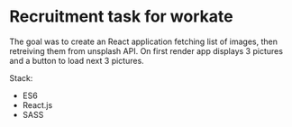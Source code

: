 # Recruitment task for workate

The goal was to create an React application fetching list of images, then retreiving them from unsplash API.
On first render app displays 3 pictures and a button to load next 3 pictures.

Stack:

-   ES6
-   React.js
-   SASS
